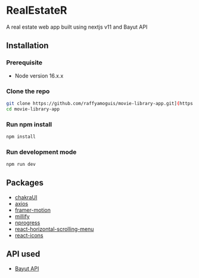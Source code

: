 # RealEstateR

A real estate web app built using nextjs v11 and Bayut API

## Installation

### Prerequisite
- Node version 16.x.x

### Clone the repo
```bash
git clone https://github.com/raffyamoguis/movie-library-app.git](https://github.com/raffyamoguis/realestater.git
cd movie-library-app
```

### Run npm install

```bash
npm install
```

### Run development mode

```bash
npm run dev
```

## Packages
- [chakraUI](https://chakra-ui.com/)
- [axios](https://axios-http.com/docs/intro)
- [framer-motion](https://www.framer.com/motion/introduction/)
- [millify](https://www.npmjs.com/package/millify)
- [nprogress](https://www.npmjs.com/package/nprogress)
- [react-horizontal-scrolling-menu](https://www.npmjs.com/package/react-horizontal-scrolling-menu)
- [react-icons](https://www.npmjs.com/package/react-icons)

## API used
- [Bayut API](https://rapidapi.com/apidojo/api/bayut/)
